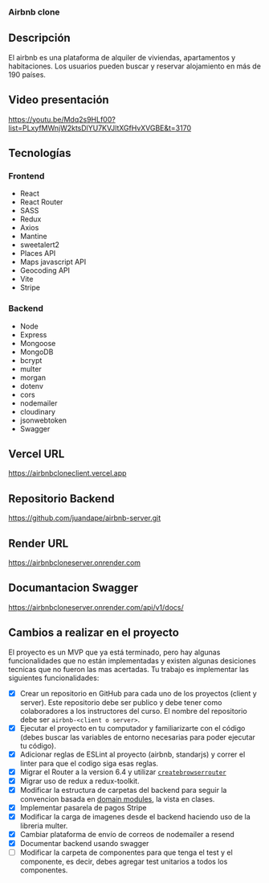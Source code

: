 ### Airbnb clone

## Descripción

El airbnb es una plataforma de alquiler de viviendas, apartamentos y habitaciones. Los usuarios pueden buscar y reservar alojamiento en más de 190 países.

## Video presentación

https://youtu.be/Mdq2s9HLf00?list=PLxyfMWnjW2ktsDlYU7KVJltXGfHvXVGBE&t=3170

## Tecnologías

### Frontend

- React
- React Router
- SASS
- Redux
- Axios
- Mantine
- sweetalert2
- Places API
- Maps javascript API
- Geocoding API
- Vite
- Stripe


### Backend

- Node
- Express
- Mongoose
- MongoDB
- bcrypt
- multer
- morgan
- dotenv
- cors
- nodemailer
- cloudinary
- jsonwebtoken
- Swagger

## Vercel URL

https://airbnbcloneclient.vercel.app

## Repositorio Backend

https://github.com/juandape/airbnb-server.git

## Render URL

https://airbnbcloneserver.onrender.com

## Documantacion Swagger

https://airbnbcloneserver.onrender.com/api/v1/docs/

## Cambios a realizar en el proyecto

El proyecto es un MVP que ya está terminado, pero hay algunas funcionalidades que no están implementadas y existen algunas desiciones tecnicas que no fueron las mas acertadas. Tu trabajo es implementar las siguientes funcionalidades:

- [x] Crear un repositorio en GitHub para cada uno de los proyectos (client y server). Este repositorio debe ser publico y debe tener como colaboradores a los instructores del curso. El nombre del repositorio debe ser `airbnb-<client o server>`.
- [x] Ejecutar el proyecto en tu computador y familiarizarte con el código (debes buscar las variables de entorno necesarias para poder ejecutar tu código).
- [x] Adicionar reglas de ESLint al proyecto (airbnb, standarjs) y correr el linter para que el codigo siga esas reglas.
- [x] Migrar el Router a la version 6.4 y utilizar [`createbrowserrouter`](https://reactrouter.com/en/main/routers/create-browser-router#createbrowserrouter)
- [x] Migrar uso de redux a redux-toolkit.
- [x] Modificar la estructura de carpetas del backend para seguir la convencion basada en [domain modules](https://alexkondov.com/tao-of-node/#structure-in-modules), la vista en clases.
- [x] Implementar pasarela de pagos Stripe
- [x] Modificar la carga de imagenes desde el backend haciendo uso de la libreria multer.
- [x] Cambiar plataforma de envío de correos de nodemailer a resend
- [x] Documentar backend usando swagger
- [ ] Modificar la carpeta de componentes para que tenga el test y el componente, es decir, debes agregar test unitarios a todos los componentes.
